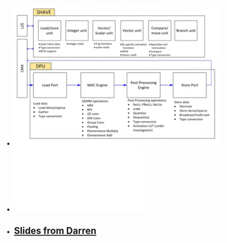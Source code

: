 - ![image.png](../assets/image_1652146690664_0.png)
- ![2106.09180.pdf](../assets/2106.09180_1652181050456_0.pdf)
- [Slides from Darren](https://intel-my.sharepoint.com/:p:/p/darren_s_crews/EawC3XDQ0BFMhSYZKBXM2ewBqzHMdLtbEOOADIxanx54rQ)
	-